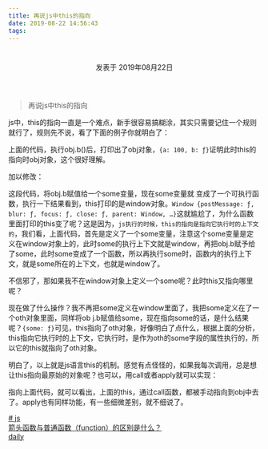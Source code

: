 ```yaml
---
title: 再说js中this的指向
date: 2019-08-22 14:56:43
tags:
---
```


<div class="post-block"><link itemprop="mainEntityOfPage" href="http://cmszlx.win/2019/08/22/再说js中this的指向/"><span hidden="" itemprop="author" itemscope="" itemtype="http://schema.org/Person"><meta itemprop="name" content="linXiao"><meta itemprop="description" content=""><meta itemprop="image" content="/images/avatar.gif"></span><span hidden="" itemprop="publisher" itemscope="" itemtype="http://schema.org/Organization"><meta itemprop="name" content="Hurry"></span><header class="post-header"><h1 class="post-title" itemprop="name headline"></h1><div class="post-meta"><span class="post-time"><span class="post-meta-item-icon"><i class="fa fa-calendar-o"></i></span><span class="post-meta-item-text">发表于</span><time title="创建于" itemprop="dateCreated datePublished" datetime="2019-08-22T11:09:10+08:00"> 2019年08月22日 </time></span></div></header><div class="post-body" itemprop="articleBody"><blockquote><p>再说js中this的指向</p></blockquote><p>js中，this的指向一直是一个难点，新手很容易搞糊涂，其实只需要记住一个规则就行了，规则先不说，看了下面的例子你就明白了：</p><precode language="javascript" precodenum="0"></precode><p> 上面的代码，执行obj.b()后，打印出了obj对象，<code>{a: 100, b: ƒ}</code>证明此时this的指向时obj对象，这个很好理解。</p><p>加以修改：</p><precode language="javascript" precodenum="1"></precode><p>这段代码，将obj.b赋值给一个some变量，现在some变量就 变成了一个可执行函数，执行一下结果看到，this打印的是window对象。<code>Window {postMessage: ƒ, blur: ƒ, focus: ƒ, close: ƒ, parent: Window, …}</code>这就尴尬了，为什么函数里面打印的this变了呢？这是因为，<code>js执行的时候，this的指向是指向它执行时的上下文的</code>，我们看，上面代码，首先是定义了一个some变量，注意这个some变量是定义在window对象上的，此时some的执行上下文就是window，再把obj.b赋予给了some，此时some变成了一个函数，所以再执行some时，函数内的执行上下文，就是some所在的上下文，也就是window了。</p><p>不信邪了，那如果我不在window对象上定义一个some呢？此时this又指向哪里呢？</p><precode language="javascript" precodenum="2"></precode><p>现在做了什么操作？我不再把some定义在window里面了，我把some定义在了一个oth对象里面，同样将ob j.b赋值给some，现在指向some的话，是什么结果呢？<code>{some: ƒ}</code>可见，this指向了oth对象，好像明白了点什么，根据上面的分析，this指向它执行时的上下文，它执行时，是作为oth的some字段的属性执行的，所以它的this就指向了oth对象。</p><p>明白了，以上就是js语言this的机制。感觉有点怪怪的，如果我每次调用，总是想让this指向最原始的对象呢？也可以，用call或者apply就可以实现：</p><precode language="javascript" precodenum="3"></precode><p>指向上面代码，就可以看出，上面的this，通过call函数，都被手动指向到obj中去了。apply也有同样功能，有一些细微差别，就不细说了。</p></div><footer class="post-footer"><div class="post-tags"><a href="/tags/js/" rel="tag"># js</a></div><div class="post-nav"><div class="post-nav-next post-nav-item"><a href="/2019/08/16/箭头函数与普通函数（function）的区别是什么？/" rel="next" title="箭头函数与普通函数（function）的区别是什么？"><i class="fa fa-chevron-left"></i> 箭头函数与普通函数（function）的区别是什么？ </a></div><span class="post-nav-divider"></span><div class="post-nav-prev post-nav-item"><a href="/2019/09/06/daily/" rel="prev" title="daily"> daily <i class="fa fa-chevron-right"></i></a></div></div></footer></div>
